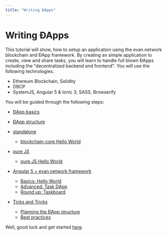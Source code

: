 ```yaml
---
title: "Writing ÐApps"
---
```

# Writing ÐApps
This tutorial will show, how to setup an application using the evan.network blockchain and ÐApp framework.
By creating an simple application to create, view and share tasks, you will learn to handle full blown
ÐApps including the "decentralized backend and frontend". You will use the following technologies.
  - Ethereum Blockchain, Solidity
  - DBCP
  - SystemJS, Angular 5 & Ionic 3, SASS, Browserify

You will be guided through the following steps:
- [ÐApp basics](/dapps/basics)
- [ÐApp structure](/dapps/structure)

- [standalone](/dapps/standalone/standalone)
  - [blockchain-core Hello World](/dapps/standalone/standalone)

- [pure JS](/dapps/js/hello-world)
  - [pure JS Hello World](/dapps/js/hello-world)

- [Angular 5 + evan.network framework](/dapps/angular/hello-world)
  - [Basics: Hello World](/dapps/angular/hello-world)
  - [Advanced: Task DApp](/dapps/angular/task)
  - [Round up: Taskboard](/dapps/angular/taskboard)

- [Ticks and Tricks](/dapps/tips/planning)
  - [Planning the ÐApp structure](/dapps/tips/planning)
  - [Best practices](/dapps/tips/advanced)

Well, good luck and get started [here](/dapps/basics).
